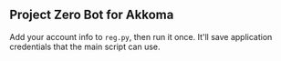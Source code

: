 Project Zero Bot for Akkoma
---------------------------

Add your account info to `reg.py`, then run it once. It'll save application credentials that the main script can use. 

